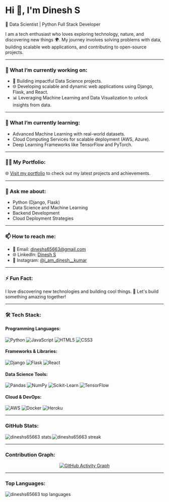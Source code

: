 # Hi 👋, I'm Dinesh S
🌟 Data Scientist | Python Full Stack Developer   

I am a tech enthusiast who loves exploring technology, nature, and discovering new things 🌍. My journey involves solving problems with data, building scalable web applications, and contributing to open-source projects.

---

### 🔭 What I’m currently working on:
- 🚀 Building impactful Data Science projects.
- 🌐 Developing scalable and dynamic web applications using Django, Flask, and React.
- 📊 Leveraging Machine Learning and Data Visualization to unlock insights from data.

---

### 🌱 What I’m currently learning:
- Advanced Machine Learning with real-world datasets.
- Cloud Computing Services for scalable deployment (AWS, Azure).
- Deep Learning Frameworks like TensorFlow and PyTorch.

---

### 👨‍💻 My Portfolio:
🌐 [Visit my portfolio](https://soft-rolypoly-494f2b.netlify.app/) to check out my latest projects and achievements.

---

### 💬 Ask me about:
- Python (Django, Flask)
- Data Science and Machine Learning
- Backend Development
- Cloud Deployment Strategies

---

### 📫 How to reach me:
- 📧 Email: [dineshs65663@gmail.com](mailto:dineshs65663@gmail.com)
- 🌐 LinkedIn: [Dinesh S](https://www.linkedin.com/in/dinesh-s-434359202)
- 📸 Instagram: [@i_am_dinesh__kumar](https://www.instagram.com/i_am_dinesh__kumar/)

---

### ⚡️ Fun Fact:
I love discovering new technologies and building cool things. 🚀 Let's build something amazing together!

---

### 🛠 Tech Stack:
#### Programming Languages:
![Python](https://img.shields.io/badge/Python-3776AB?style=for-the-badge&logo=python&logoColor=white)
![JavaScript](https://img.shields.io/badge/JavaScript-F7DF1E?style=for-the-badge&logo=javascript&logoColor=black)
![HTML5](https://img.shields.io/badge/HTML5-E34F26?style=for-the-badge&logo=html5&logoColor=white)
![CSS3](https://img.shields.io/badge/CSS3-1572B6?style=for-the-badge&logo=css3&logoColor=white)

#### Frameworks & Libraries:
![Django](https://img.shields.io/badge/Django-092E20?style=for-the-badge&logo=django&logoColor=white)
![Flask](https://img.shields.io/badge/Flask-000000?style=for-the-badge&logo=flask&logoColor=white)
![React](https://img.shields.io/badge/React-61DAFB?style=for-the-badge&logo=react&logoColor=black)

#### Data Science Tools:
![Pandas](https://img.shields.io/badge/Pandas-150458?style=for-the-badge&logo=pandas&logoColor=white)
![NumPy](https://img.shields.io/badge/NumPy-013243?style=for-the-badge&logo=numpy&logoColor=white)
![Scikit-Learn](https://img.shields.io/badge/Scikit--Learn-F7931E?style=for-the-badge&logo=scikit-learn&logoColor=white)
![TensorFlow](https://img.shields.io/badge/TensorFlow-FF6F00?style=for-the-badge&logo=tensorflow&logoColor=white)

#### Cloud & DevOps:
![AWS](https://img.shields.io/badge/AWS-232F3E?style=for-the-badge&logo=amazon-aws&logoColor=white)
![Docker](https://img.shields.io/badge/Docker-2496ED?style=for-the-badge&logo=docker&logoColor=white)
![Heroku](https://img.shields.io/badge/Heroku-430098?style=for-the-badge&logo=heroku&logoColor=white)

---

<h3 align="left">GitHub Stats:</h3>
<p>
  <img align="left" src="https://github-readme-stats.vercel.app/api?username=dineshs65663&show_icons=true&theme=radical" alt="dineshs65663 stats" />
</p>

<p>
  <img align="center" src="https://github-readme-streak-stats.herokuapp.com/?user=dineshs65663&theme=radical" alt="dineshs65663 streak" />
</p>

---

<h3 align="left">Contribution Graph:</h3>
<p align="center">
  <a href="https://github.com/ashutosh00710/github-readme-activity-graph">
    <img src="https://github-readme-activity-graph.vercel.app/graph?username=dineshs65663&bg_color=0d1117&color=f9f9f9&line=00ffff&point=ffffff&area=true&hide_border=true" alt="GitHub Activity Graph" />
  </a>
</p>

---

<h3 align="left">Top Languages:</h3>
<p align="left">
  <img src="https://github-readme-stats.vercel.app/api/top-langs/?username=dineshs65663&layout=compact&theme=radical" alt="dineshs65663 top languages" />
</p>
